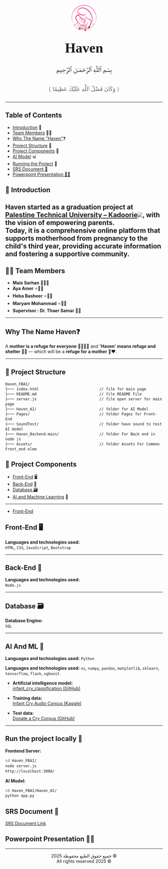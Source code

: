 <div dir="rtl" align="center" style="font-family: 'Amiri', serif; font-size: 22px; line-height: 1.8; margin-top: 10px;">
  <img src="https://github.com/MaisSerhan/Haven_FBAI/blob/main/Assets/images/HalfTranLogo.png?raw=true" width="86px" alt="Haven Logo" />
  <h1 style="margin: 0;">Haven</h1>
</div>

<div dir="rtl" align="center" style="font-family: 'Amiri', serif; font-size: 22px; line-height: 1.8; margin-top: 10px;">
بِسْمِ ٱللَّٰهِ ٱلرَّحْمَـٰنِ ٱلرَّحِيمِ 

<span style="font-size: 18px; color: #666;">{ وَكَانَ فَضْلُ ٱللَّهِ عَلَيْكَ عَظِيمًا }</span>
</div>


---
## Table of Contents

- [Introduction](#🌸-introduction) 🌸 
- [Team Members](#👩‍💻-team-members) 👩‍💻
- [Why The Name "Haven"](#why-the-name-haven❓)❓
- [Project Structure](#📁-project-structure) 📁
- [Project Components](#🧩-project-components) 🧩
- [AI Model](#ai-and-ml-🧠) 📊
- [Running the Project](#run-the-project-locally-🚀) 🚀 
- [SRS Document 📄](#srs-document-📄)
- [Powerpoint Presentation 🧑‍🏫](#powerpoint-presentation-🧑‍🏫)

## 🌸 Introduction

**Haven** started as a graduation project at<a href=https://ptuk.edu.ps/ar/> **Palestine Technical University – Kadoorie**<img src="https://ptuk.edu.ps/assets/images/logo-circle.png" height="50px"></a>, with the vision of **empowering parents**. 
<br>
Today, it is a comprehensive online platform that supports motherhood from **pregnancy to the child's third year**, providing accurate information and fostering a supportive community.
---

## 👩‍💻 Team Members

- **Mais Sarhan** 👑🧑‍🎓 
- **Aya Amer** ⭐🧑‍🎓  
- **Heba Basheer** ⭐🧑‍🎓 
- **Maryam Mohammad** ⭐🧑‍🎓  
- **Supervisor : Dr. Thaer Samar** 👨‍💼


---

## Why The Name Haven❓


A **mother is a refuge for everyone** 👩‍👧‍👦💖 and **'Haven' means refuge and shelter** 🏡✨ — which will be a **refuge for a mother** 🤰❤️.


---
## 📁 Project Structure

```
Haven_FBAI/ 
├─── index.html                           // file for main page
├─── README.md                            // file README File
├─── server.js                            // file open server for main page
├─── Haven_AI/                            // folder for AI Model
├─── Pages/                               // folder Pages for Front-End
├─── SoundTest/                           // folder have sound to test AI model
├─── Haven_Backend-main/                  // folder For Back end in node js
├─── Assets/                              // folder Assets For Common Front_end elem
```
## 🧩 Project Components

- [Front-End](#front-end-🖥️) 🖥️
- [Back-End](#back-end-🔧) 🔧
- [Database 🗃️](#database-🗃️ )
- [AI and Machine Learning](#ai-and-ml-🧠) 🧠


---
- [Front-End](#front-end)



## Front-End 🖥️

**Languages ​​and technologies used:**  
`HTML`, `CSS`, `JavaScript`, `Bootstrap`

---

## Back-End 🔧

**Languages ​​and technologies used:**  
`Node.js`

---

## Database 🗃️ 

**Database Engine:**  
`SQL`

---
## AI And ML 🧠

**Languages ​​and technologies used:**  `Python`

**Languages ​​and technologies used:**  `os`, `numpy`, `pandas`, `matplotlib`, `sklearn`, `tensorflow`, `flask`, `xgboost`.

- **Artificial intelligence model:**  
  [infant_cry_classification (GitHub)](https://github.com/jcdavid21/infant_cry_classification)

- **Training data:**  
  [Infant Cry Audio Corpus (Kaggle)](https://www.kaggle.com/datasets/warcoder/infant-cry-audio-corpus)

- **Test data:**  
  [Donate a Cry Corpus (GitHub)](https://github.com/gveres/donateacry-corpus/tree/master)

---

## Run the project locally 🚀

**Frontend Server:**
```bash
cd Haven_FBAI/
node server.js
http://localhost:3000/
```
**AI Model:**
```bash
cd Haven_FBAI/Haven_AI/
python app.py
```


##  SRS Document 📄

[SRS Document Link](#)

## Powerpoint Presentation 🧑‍🏫
---

<p align="center" dir="rtl">
  © جميع حقوق الطبع محفوظة 2025
  <br>
  © All rights reserved 2025
</p>

